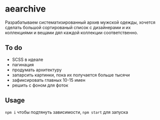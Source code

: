 # aearchive
Разрабатываем систематизированный архив мужской одежды, хочется сделать большой сортированый список с дизайнерами и их коллекциями и вещами дял каждой коллекции соответственно.
## To do
- SCSS в идеале
- пагинация
- продумать архитектуру
- запарсить картинки, пока их получается больше тысячи
- зафиксировать главных 10-15 имен
- решить с фоном для фоток
## Usage
```npm i``` чтобы подтянуть зависимости, ```npm start``` для запуска
